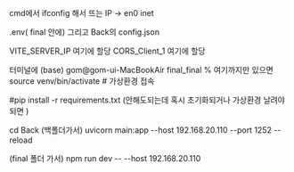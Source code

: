 cmd에서 ifconfig 해서 뜨는 IP -> en0 inet

.env( final 안에) 그리고 Back의 config.json

VITE_SERVER_IP 여기에 할당
CORS_Client_1 여기에 할당

터미널에 (base) gom@gom-ui-MacBookAir final_final % 여기까지만 있으면
source venv/bin/activate # 가상환경 접속

#pip install -r requirements.txt (안해도되는데 혹시 초기화되거나 가상환경 날려야되면 )

cd Back (백폴더가서)
uvicorn main:app --host 192.168.20.110 --port 1252 --reload

(final 폴더 가서)
npm run dev -- --host 192.168.20.110
